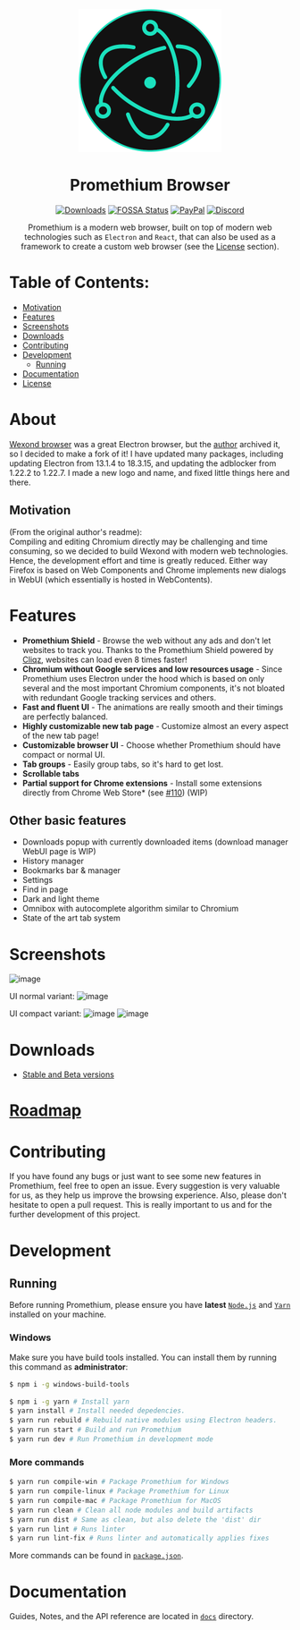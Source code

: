 <p align="center">
  <img src="Logo.png" width="256">
</p>

<div align="center">
  <h1>Promethium Browser</h1>

[![Downloads](https://img.shields.io/github/downloads/Alex313031/promethium/total.svg?style=flat-square)](https://github.com/Alex313031/promethium/releases)
[![FOSSA Status](https://app.fossa.io/api/projects/git%2Bgithub.com%2Fwexond%2Fwexond.svg?type=shield)](https://app.fossa.io/projects/git%2Bgithub.com%2FAlex313031%2Fpromethium?ref=badge_shield)
[![PayPal](https://img.shields.io/badge/PayPal-Donate-brightgreen?style=flat-square)](https://paypal.me/alex313031?country.x=US&locale.x=en_US)
[![Discord](https://discordapp.com/api/guilds/307605794680209409/widget.png?style=shield)](https://discord.gg/P7Vn4VX)

Promethium is a modern web browser, built on top of modern web technologies such as `Electron` and `React`, that can also be used as a framework to create a custom web browser (see the [License](#license) section).

</div>

# Table of Contents:
- [Motivation](#motivation)
- [Features](#features)
- [Screenshots](#screenshots)
- [Downloads](#downloads)
- [Contributing](#contributing)
- [Development](#development)
  - [Running](#running)
- [Documentation](#documentation)
- [License](#license)

# About

[Wexond browser](https://github.com/wexond/browser-base) was a great Electron browser, but the [author](https://github.com/sentialx) archived it, so I decided to make a fork of it!
I have updated many packages, including updating Electron from 13.1.4 to 18.3.15, and updating the adblocker from 1.22.2 to 1.22.7.
I made a new logo and name, and fixed little things here and there.

## Motivation
(From the original author's readme): \
Compiling and editing Chromium directly may be challenging and time consuming, so we decided to build Wexond with modern web technologies. Hence, the development effort and time is greatly reduced. Either way Firefox is based on Web Components and Chrome implements new dialogs in WebUI (which essentially is hosted in WebContents).

# Features

- **Promethium Shield** - Browse the web without any ads and don't let websites to track you. Thanks to the Promethium Shield powered by [Cliqz](https://github.com/cliqz-oss/adblocker), websites can load even 8 times faster!
- **Chromium without Google services and low resources usage** - Since Promethium uses Electron under the hood which is based on only several and the most important Chromium components, it's not bloated with redundant Google tracking services and others.
- **Fast and fluent UI** - The animations are really smooth and their timings are perfectly balanced.
- **Highly customizable new tab page** - Customize almost an every aspect of the new tab page!
- **Customizable browser UI** - Choose whether Promethium should have compact or normal UI.
- **Tab groups** - Easily group tabs, so it's hard to get lost.
- **Scrollable tabs**
- **Partial support for Chrome extensions** - Install some extensions directly from Chrome Web Store\* (see [#110](https://github.com/Alex313031/promethium/issues/110)) (WIP)

## Other basic features

- Downloads popup with currently downloaded items (download manager WebUI page is WIP)
- History manager
- Bookmarks bar & manager
- Settings
- Find in page
- Dark and light theme
- Omnibox with autocomplete algorithm similar to Chromium
- State of the art tab system

# Screenshots

![image](https://user-images.githubusercontent.com/11065386/81024159-d9388f80-8e72-11ea-85e7-6c30e3b66554.png)

UI normal variant:
![image](https://user-images.githubusercontent.com/11065386/81024186-f40b0400-8e72-11ea-976e-cd1ca1b43ad8.png)

UI compact variant:
![image](https://user-images.githubusercontent.com/11065386/81024222-13099600-8e73-11ea-9fc9-3c63a034403d.png)
![image](https://user-images.githubusercontent.com/11065386/81024252-2ddc0a80-8e73-11ea-9f2f-6c9a4a175c60.png)

# Downloads
- [Stable and Beta versions](https://github.com/Alex313031/promethium/releases)

# [Roadmap](https://github.com/Alex313031/promethium/projects)

# Contributing

If you have found any bugs or just want to see some new features in Promethium, feel free to open an issue. Every suggestion is very valuable for us, as they help us improve the browsing experience. Also, please don't hesitate to open a pull request. This is really important to us and for the further development of this project.

# Development

## Running

Before running Promethium, please ensure you have **latest** [`Node.js`](https://nodejs.org/en/) and [`Yarn`](https://classic.yarnpkg.com/en/docs/install/#windows-stable) installed on your machine.

### Windows

Make sure you have build tools installed. You can install them by running this command as **administrator**:

```bash
$ npm i -g windows-build-tools
```

```bash
$ npm i -g yarn # Install yarn
$ yarn install # Install needed depedencies.
$ yarn run rebuild # Rebuild native modules using Electron headers.
$ yarn run start # Build and run Promethium
$ yarn run dev # Run Promethium in development mode
```

### More commands

```bash
$ yarn run compile-win # Package Promethium for Windows
$ yarn run compile-linux # Package Promethium for Linux
$ yarn run compile-mac # Package Promethium for MacOS
$ yarn run clean # Clean all node modules and build artifacts
$ yarn run dist # Same as clean, but also delete the 'dist' dir
$ yarn run lint # Runs linter
$ yarn run lint-fix # Runs linter and automatically applies fixes
```

More commands can be found in [`package.json`](package.json).

# Documentation

Guides, Notes, and the API reference are located in [`docs`](docs) directory.
